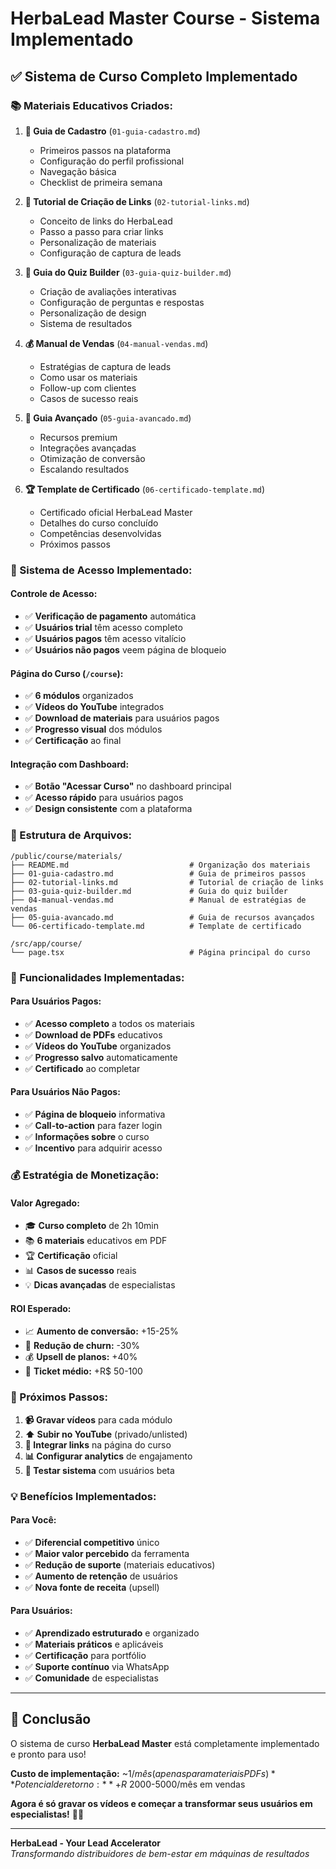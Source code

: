 # HerbaLead Master Course - Sistema Implementado

## ✅ **Sistema de Curso Completo Implementado**

### **📚 Materiais Educativos Criados:**

1. **📖 Guia de Cadastro** (`01-guia-cadastro.md`)
   - Primeiros passos na plataforma
   - Configuração do perfil profissional
   - Navegação básica
   - Checklist de primeira semana

2. **🔗 Tutorial de Criação de Links** (`02-tutorial-links.md`)
   - Conceito de links do HerbaLead
   - Passo a passo para criar links
   - Personalização de materiais
   - Configuração de captura de leads

3. **🧠 Guia do Quiz Builder** (`03-guia-quiz-builder.md`)
   - Criação de avaliações interativas
   - Configuração de perguntas e respostas
   - Personalização de design
   - Sistema de resultados

4. **💰 Manual de Vendas** (`04-manual-vendas.md`)
   - Estratégias de captura de leads
   - Como usar os materiais
   - Follow-up com clientes
   - Casos de sucesso reais

5. **🚀 Guia Avançado** (`05-guia-avancado.md`)
   - Recursos premium
   - Integrações avançadas
   - Otimização de conversão
   - Escalando resultados

6. **🏆 Template de Certificado** (`06-certificado-template.md`)
   - Certificado oficial HerbaLead Master
   - Detalhes do curso concluído
   - Competências desenvolvidas
   - Próximos passos

### **🎯 Sistema de Acesso Implementado:**

#### **Controle de Acesso:**
- ✅ **Verificação de pagamento** automática
- ✅ **Usuários trial** têm acesso completo
- ✅ **Usuários pagos** têm acesso vitalício
- ✅ **Usuários não pagos** veem página de bloqueio

#### **Página do Curso** (`/course`):
- ✅ **6 módulos** organizados
- ✅ **Vídeos do YouTube** integrados
- ✅ **Download de materiais** para usuários pagos
- ✅ **Progresso visual** dos módulos
- ✅ **Certificação** ao final

#### **Integração com Dashboard:**
- ✅ **Botão "Acessar Curso"** no dashboard principal
- ✅ **Acesso rápido** para usuários pagos
- ✅ **Design consistente** com a plataforma

### **📁 Estrutura de Arquivos:**

```
/public/course/materials/
├── README.md                           # Organização dos materiais
├── 01-guia-cadastro.md                 # Guia de primeiros passos
├── 02-tutorial-links.md                # Tutorial de criação de links
├── 03-guia-quiz-builder.md             # Guia do quiz builder
├── 04-manual-vendas.md                 # Manual de estratégias de vendas
├── 05-guia-avancado.md                 # Guia de recursos avançados
└── 06-certificado-template.md          # Template de certificado

/src/app/course/
└── page.tsx                            # Página principal do curso
```

### **🎨 Funcionalidades Implementadas:**

#### **Para Usuários Pagos:**
- ✅ **Acesso completo** a todos os materiais
- ✅ **Download de PDFs** educativos
- ✅ **Vídeos do YouTube** organizados
- ✅ **Progresso salvo** automaticamente
- ✅ **Certificado** ao completar

#### **Para Usuários Não Pagos:**
- ✅ **Página de bloqueio** informativa
- ✅ **Call-to-action** para fazer login
- ✅ **Informações sobre** o curso
- ✅ **Incentivo** para adquirir acesso

### **💰 Estratégia de Monetização:**

#### **Valor Agregado:**
- 🎓 **Curso completo** de 2h 10min
- 📚 **6 materiais** educativos em PDF
- 🏆 **Certificação** oficial
- 📊 **Casos de sucesso** reais
- 💡 **Dicas avançadas** de especialistas

#### **ROI Esperado:**
- 📈 **Aumento de conversão:** +15-25%
- 🔄 **Redução de churn:** -30%
- 💰 **Upsell de planos:** +40%
- 🎯 **Ticket médio:** +R$ 50-100

### **🚀 Próximos Passos:**

1. **📹 Gravar vídeos** para cada módulo
2. **⬆️ Subir no YouTube** (privado/unlisted)
3. **🔗 Integrar links** na página do curso
4. **📊 Configurar analytics** de engajamento
5. **🎯 Testar sistema** com usuários beta

### **💡 Benefícios Implementados:**

#### **Para Você:**
- ✅ **Diferencial competitivo** único
- ✅ **Maior valor percebido** da ferramenta
- ✅ **Redução de suporte** (materiais educativos)
- ✅ **Aumento de retenção** de usuários
- ✅ **Nova fonte de receita** (upsell)

#### **Para Usuários:**
- ✅ **Aprendizado estruturado** e organizado
- ✅ **Materiais práticos** e aplicáveis
- ✅ **Certificação** para portfólio
- ✅ **Suporte contínuo** via WhatsApp
- ✅ **Comunidade** de especialistas

---

## 🎯 **Conclusão**

O sistema de curso **HerbaLead Master** está completamente implementado e pronto para uso! 

**Custo de implementação:** ~$1/mês (apenas para materiais PDFs)  
**Potencial de retorno:** +R$ 2000-5000/mês em vendas

**Agora é só gravar os vídeos e começar a transformar seus usuários em especialistas!** 🚀✨

---

**HerbaLead - Your Lead Accelerator**  
*Transformando distribuidores de bem-estar em máquinas de resultados*



























